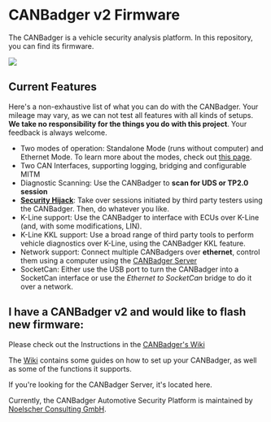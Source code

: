# CANBadger v2 Firmware
The CANBadger is a vehicle security analysis platform.
In this repository, you can find its firmware.

![](https://raw.githubusercontent.com/wiki/NoelscherConsulting/CANBadger-v2-Firmware/img/cb_pic1.jpg)

## Current Features
Here's a non-exhaustive list of what you can do with the CANBadger.
Your mileage may vary, as we can not test all features with all kinds of setups. 
**We take no responsibility for the things you do with this project**.
Your feedback is always welcome.

* Two modes of operation: Standalone Mode (runs without computer) and Ethernet Mode. To learn more about the modes, check out [this page](https://github.com/NoelscherConsulting/CANBadger-v2-Firmware/wiki/Modes).
* Two CAN Interfaces, supporting logging, bridging and configurable MITM
* Diagnostic Scanning: Use the CANBadger to **scan for UDS or TP2.0 session**
* **[Security Hijack](https://github.com/NoelscherConsulting/CANBadger-v2-Firmware/wiki/Security-Hijack)**: Take over sessions initiated by third party testers using the CANBadger. Then, do whatever you like.
* K-Line support: Use the CANBadger to interface with ECUs over K-Line (and, with some modifications, LIN).
* K-Line KKL support: Use a broad range of third party tools to perform vehicle diagnostics over K-Line, using the CANBadger KKL feature.
* Network support: Connect multiple CANBadgers over **ethernet**, control them using a computer using the [CANBadger Server](https://github.com/NoelscherConsulting/CANBadger-v2-Server)
* SocketCan: Either use the USB port to turn the CANBadger into a SocketCan interface or use the *Ethernet to SocketCan* bridge to do it over a network.

## I have a CANBadger v2 and would like to flash new firmware:
Please check out the Instructions in the [CANBadger's Wiki](https://github.com/NoelscherConsulting/CANBadger-v2-Firmware/wiki)

The [Wiki](https://github.com/NoelscherConsulting/CANBadger-v2-Firmware/wiki) contains some guides on how to set up your CANBadger, as well as some of the functions it supports.

If you're looking for the CANBadger Server, it's located here.


Currently, the CANBadger Automotive Security Platform is maintained by [Noelscher Consulting GmbH](https://noelscher.com).
